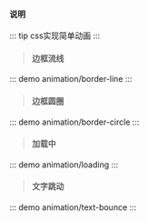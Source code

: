 #### 说明

::: tip
css实现简单动画
:::

> #### 边框流线
::: demo
animation/border-line
:::

> #### 边框圆圈
::: demo 
animation/border-circle
:::

> #### 加载中
::: demo 
animation/loading
:::

> #### 文字跳动 
::: demo 
animation/text-bounce
:::

